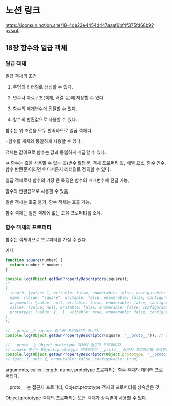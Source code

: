 # 노션 링크
https://joonsun.notion.site/18-4de23e4454d447aaaf6bf4f375fd68b9?pvs=4

## 18장 함수와 일급 객체

### 일급 객체

일급 객체의 조건

1) 무명의 리터럴로 생성할 수 있다.

2) 변수나 자료구조(객체, 배열 등)에 저장할 수 있다.

3) 함수의 매개변수에 전달할 수 있다.

4) 함수의 반환값으로 사용할 수 있다.

함수는 위 조건을 모두 만족하므로 일급 객체다.

=함수를 개체와 동일하게 사용할 수 있다.

객체는 값이므로 함수는 값과 동일하게 취급할 수 있다.

⇒ 함수는 값을 사용할 수 있는 곳(변수 할당문, 객체 프로퍼티 값, 배열 요소, 함수 인수, 함수 반환문)이라면 어디서든지 리터럴로 정의할 수 있다.

일급 객체로서 함수의 가장 큰 특징은 함수의 매개변수에 전달 가능,

함수의 반환값으로 사용할 수 있음.

일반 객체는 호출 불가, 함수 객체는 호출 가능.

함수 객체는 일반 객체에 없는 고유 프로퍼티를 소유.

### 함수 객체의 프로퍼티

함수는 객체이므로 프로퍼티를 가질 수 있다.

예제

```jsx
function square(number) {
  return number * number;
}

console.log(Object.getOwnPropertyDescriptors(square));
/*
{
  length: {value: 1, writable: false, enumerable: false, configurable: true},
  name: {value: "square", writable: false, enumerable: false, configurable: true},
  arguments: {value: null, writable: false, enumerable: false, configurable: false},
  caller: {value: null, writable: false, enumerable: false, configurable: false},
  prototype: {value: {...}, writable: true, enumerable: false, configurable: false}
}
*/

// __proto__는 square 함수의 프로퍼티가 아니다.
console.log(Object.getOwnPropertyDescriptor(square, '__proto__')); // undefined

// __proto__는 Object.prototype 객체의 접근자 프로퍼티다.
// square 함수는 Object.prototype 객체로부터 __proto__ 접근자 프로퍼티를 상속받는다.
console.log(Object.getOwnPropertyDescriptor(Object.prototype, '__proto__'));
// {get: ƒ, set: ƒ, enumerable: false, configurable: true}
```

arguments, caller, length, name, prototype 프로퍼티는 함수 객체의 데이터 프로퍼티다.

__proto___는 접근자 프로퍼티, Object.prototype 객체의 프로퍼티를 상속받은 것.

Object.prototype 객체의 프로퍼티는 모든 객체가 상속받아 사용할 수 있다.